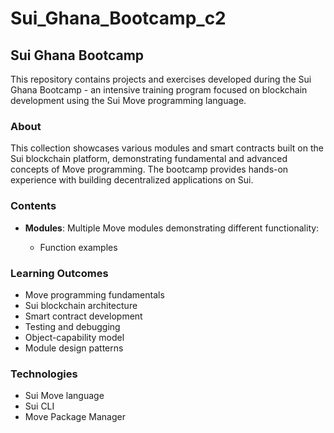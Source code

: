 # Sui_Ghana_Bootcamp_c2

## Sui Ghana Bootcamp

This repository contains projects and exercises developed during the Sui Ghana Bootcamp - an intensive training program focused on blockchain development using the Sui Move programming language.

### About

This collection showcases various modules and smart contracts built on the Sui blockchain platform, demonstrating fundamental and advanced concepts of Move programming. The bootcamp provides hands-on experience with building decentralized applications on Sui.

### Contents

- **Modules**: Multiple Move modules demonstrating different functionality:
  
  - Function examples
  

### Learning Outcomes

- Move programming fundamentals
- Sui blockchain architecture
- Smart contract development
- Testing and debugging
- Object-capability model
- Module design patterns

### Technologies

- Sui Move language
- Sui CLI
- Move Package Manager
